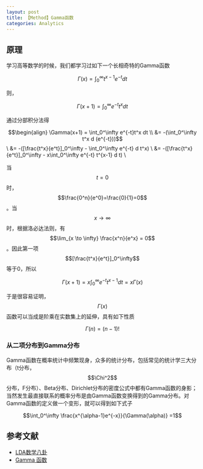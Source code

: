 ```yaml
---
layout: post
title: 【Method】Gamma函数
categories: Analytics
---
```


## 原理

学习高等数学的时候，我们都学习过如下一个长相奇特的Gamma函数

$$\Gamma (x) = \int_0^\infty t^{x-1} e^{-t} dt$$

则，

$$\Gamma (x+1) = \int_0^\infty e^{-t}t^x dt$$

通过分部积分法得

$$\begin{align}
\Gamma(x+1) = \int_0^\infty e^{-t}t^x dt \\
&= -(\int_0^\infty t^x d (e^{-t}))$$ \\
&= -([\frac{t^x}{e^t}]_0^\infty - \int_0^\infty e^{-t} d t^x) \\
&= -([\frac{t^x}{e^t}]_0^\infty - x\int_0^\infty e^{-t} t^{x-1} d t) \\

当$$t=0$$时，$$\frac{0^n}{e^0}=\frac{0}{1}=0$$。当$$x \to \infty$$时，根据洛必达法则，有$$\lim_{x \to \infty} \frac{x^n}{e^x} = 0$$。因此第一项$$[\frac{t^x}{e^t}]_0^\infty$$等于0，所以

$$\Gamma(x+1) = x\int_0^\infty e^{-t} t^{x-1} d t = x\Gamma(x)$$

于是很容易证明，$$\Gamma(x)$$函数可以当成是阶乘在实数集上的延伸，具有如下性质

$$\Gamma(n) = (n-1)!$$

### 从二项分布到Gamma分布

Gamma函数在概率统计中频繁现身，众多的统计分布，包括常见的统计学三大分布（t分布，$$\Chi^2$$分布，F分布）、Beta分布、Dirichlet分布的密度公式中都有Gamma函数的身影；当然发生最直接联系的概率分布是由Gamma函数变换得到的Gamma分布。对Gamma函数的定义做一个变形，就可以得到如下式子

$$\int_0^\infty \frac{x^{\alpha-1}e^{-x}}{\Gamma(\alpha)} =1$$





## 参考文献

- [LDA数学八卦](http://www.flickering.cn/数学之美/2014/06/lda数学八卦lda-文本建模/)
- [Gamma 函数](https://blog.csdn.net/robinsonmhj/article/details/23730389)